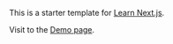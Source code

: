 This is a starter template for [Learn Next.js](https://nextjs.org/learn).

Visit to the [Demo page](https://nextjs-blog-suehiro24.vercel.app/).
